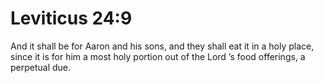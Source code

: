 # Leviticus 24:9

And it shall be for Aaron and his sons, and they shall eat it in a holy place, since it is for him a most holy portion out of the Lord ’s food offerings, a perpetual due.
